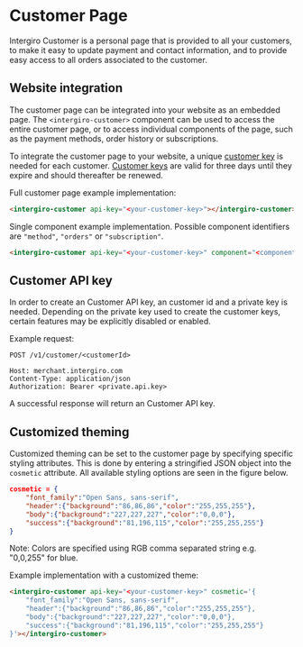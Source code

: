 # Customer Page

Intergiro Customer is a personal page that is provided to all your customers, to make it easy to update payment and contact information, and to provide easy access to all orders associated to the customer.

## Website integration
 The customer page can be integrated into your website as an embedded page. The `<intergiro-customer>` component can be used to access the entire customer page, or to access individual components of the page, such as the payment methods, order history or subscriptions.
 
To integrate the customer page to your website, a unique [customer key](#customer-api-key) is needed for each customer. [Customer keys](#customer-api-key) are valid for three days until they expire and should thereafter be renewed.

Full customer page example implementation: 
```html
<intergiro-customer api-key="<your-customer-key>"></intergiro-customer>
```
Single component example implementation. Possible component identifiers are `"method"`, `"orders"` or `"subscription"`. 
```html
<intergiro-customer api-key="<your-customer-key>" component="<component-identifier>"></intergiro-customer>
```


## Customer API key
In order to create an Customer API key, an customer id and a private key is needed. Depending on the private key used to create the customer keys, certain features may be explicitly disabled or enabled. 

Example request:
``` {1}
POST /v1/customer/<customerId>

Host: merchant.intergiro.com
Content-Type: application/json
Authorization: Bearer <private.api.key>

```

A successful response will return an Customer API key.

## Customized theming
Customized theming can be set to the customer page by specifying specific styling attributes. This is done by entering a stringified JSON object into the `cosmetic` attribute. All available styling options are seen in the figure below.

```json
cosmetic = {
    "font_family":"Open Sans, sans-serif",
    "header":{"background":"86,86,86","color":"255,255,255"},
    "body":{"background":"227,227,227","color":"0,0,0"},
    "success":{"background":"81,196,115","color":"255,255,255"}
}
```

Note: Colors are specified using RGB comma separated string e.g. "0,0,255" for blue. 



Example implementation with a customized theme: 
```html
<intergiro-customer api-key="<your-customer-key>" cosmetic='{
    "font_family":"Open Sans, sans-serif",
    "header":{"background":"86,86,86","color":"255,255,255"},
    "body":{"background":"227,227,227","color":"0,0,0"},
    "success":{"background":"81,196,115","color":"255,255,255"}
}'></intergiro-customer>
```
